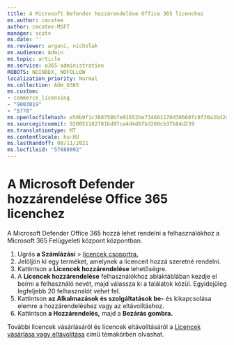 ```yaml
---
title: A Microsoft Defender hozzárendelése Office 365 licenchez
ms.author: cmcatee
author: cmcatee-MSFT
manager: scotv
ms.date: ''
ms.reviewer: argani, nicholak
ms.audience: Admin
ms.topic: article
ms.service: o365-administration
ROBOTS: NOINDEX, NOFOLLOW
localization_priority: Normal
ms.collection: Adm_O365
ms.custom:
- commerce_licensing
- "9003019"
- "5778"
ms.openlocfilehash: e50b9f1c388758bfe91652be734661170d36660fc8f30a3bd2d77e189e8bd813
ms.sourcegitcommit: 920051182781bd97ce4d4d6fbd268cb37b84d239
ms.translationtype: MT
ms.contentlocale: hu-HU
ms.lasthandoff: 08/11/2021
ms.locfileid: "57888892"
---
```

# <a name="assign-microsoft-defender-for-office-365-licenses"></a>A Microsoft Defender hozzárendelése Office 365 licenchez

A Microsoft Defender Office 365 hozzá lehet rendelni a felhasználókhoz a Microsoft 365 Felügyeleti központ központban.

1. Ugrás **a Számlázási**  >  [licencek csoportra.](https://go.microsoft.com/fwlink/p/?linkid=842264)
2. Jelöljön ki egy terméket, amelynek a licenceit hozzá szeretné rendelni.
3. Kattintson a **Licencek hozzárendelése** lehetőségre.
4. A **Licencek hozzárendelése**  felhasználókhoz ablaktáblában kezdje el beírni a felhasználó nevét, majd válassza ki a találatok közül. Egyidejűleg legfeljebb 20 felhasználót vehet fel.
5. Kattintson **az Alkalmazások és szolgáltatások be-**  és kikapcsolása elemre a hozzárendeléshez vagy az eltávolításhoz.
6. Kattintson **a Hozzárendelés,** majd a **Bezárás gombra.**

További licencek vásárlásáról és licencek eltávolításáról a [Licencek vásárlása vagy eltávolítása](https://docs.microsoft.com/microsoft-365/commerce/licenses/buy-licenses#buy-or-remove-licenses-for-your-business-subscription) című témakörben olvashat.